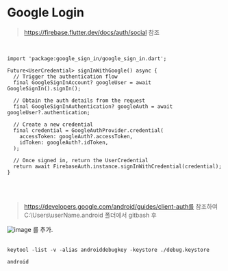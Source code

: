 # Google Login
> https://firebase.flutter.dev/docs/auth/social 참조

<br>

```
import 'package:google_sign_in/google_sign_in.dart';

Future<UserCredential> signInWithGoogle() async {
  // Trigger the authentication flow
  final GoogleSignInAccount? googleUser = await GoogleSignIn().signIn();

  // Obtain the auth details from the request
  final GoogleSignInAuthentication? googleAuth = await googleUser?.authentication;

  // Create a new credential
  final credential = GoogleAuthProvider.credential(
    accessToken: googleAuth?.accessToken,
    idToken: googleAuth?.idToken,
  );

  // Once signed in, return the UserCredential
  return await FirebaseAuth.instance.signInWithCredential(credential);
}
```

<br><br>
> https://developers.google.com/android/guides/client-auth를 참조하여 C:\Users\userName\.android 폴더에서 gitbash 후 <br>

![image](https://user-images.githubusercontent.com/90611410/159650217-eb2ce8b8-4677-42b3-8598-d2e6e32cb88c.png) 를 추가. <br><br>

```
keytool -list -v -alias androiddebugkey -keystore ./debug.keystore

android
```
